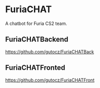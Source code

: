 # FuriaCHAT
A chatbot for Furia CS2 team.


## FuriaCHATBackend
https://github.com/gutocz/FuriaCHATBack

## FuriaCHATFronted
https://github.com/gutocz/FuriaCHATFront
